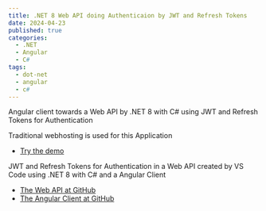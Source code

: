 ```yaml
---
title: .NET 8 Web API doing Authenticaion by JWT and Refresh Tokens
date: 2024-04-23
published: true
categories:
  - .NET
  - Angular
  - C#
tags:
  - dot-net
  - angular
  - c#  
---
```



Angular client towards a Web API by .NET 8 with C# using JWT and Refresh Tokens for Authentication

Traditional webhosting is used for this Application

<ul>

<li>
<a href="https://angular.jwt.refresh.auth.persteenolsen.com" target="_blank" title="Angular + Web API in .NET 8 doing Auth">Try the demo</a>
</li>


</ul>

<p>JWT and Refresh Tokens for Authentication in a Web API created by VS Code using .NET 8 with C# and a Angular Client</p>

<ul>
<li>
<a href="https://github.com/persteenolsen/dotnet-8-jwt-refresh-auth-api" target="_blank">The Web API at GitHub</a>
</li>


<li>
<a href="https://github.com/persteenolsen/angular-jwt-refresh-auth-client" target="_blank">The Angular Client at GitHub</a>
</li>
</ul>
